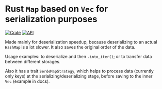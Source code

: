 # Rust `Map` based on `Vec` for serialization purposes

[![Crate](https://img.shields.io/crates/v/serde_map.svg)](https://crates.io/crates/serde_map)
[![API](https://docs.rs/serde_map/badge.svg)](https://docs.rs/serde_map)

Made mainly for deserialization speedup, because deserializing to an actual `HashMap` is a lot slower. It also saves the original order of the data.

Usage examples: to deserialize and then `.into_iter()`; or to transfer data between different storages.

Also it has a trait `SerdeMapStrategy`, which helps to process data (currently only keys) at the serializing/deserializing stage, before saving to the inner `Vec` (example in docs).